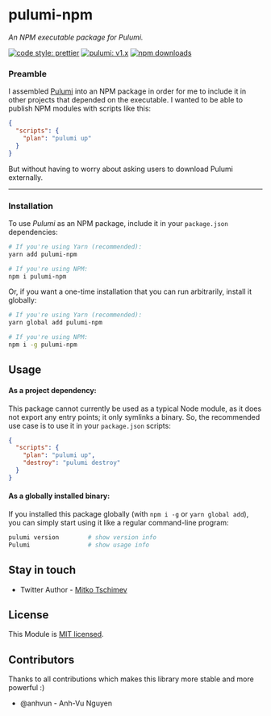 # pulumi-npm

_An NPM executable package for Pulumi._

[![code style: prettier](https://img.shields.io/badge/code_style-prettier-ff69b4.svg)](https://github.com/prettier/prettier) [![pulumi: v1.x](https://img.shields.io/badge/pulumi-v1.x-371a47.svg)](https://www.pulumi.com) [![npm downloads](https://img.shields.io/npm/dm/@dev-thought/pulumi-npm.svg?maxAge=3600)](https://www.npmjs.com/package/@dev-thought/pulumi-npm)

### Preamble

I assembled [Pulumi](https://pulumi.com) into an NPM package in order for me to include it in other projects that depended on the executable. I wanted to be able to publish NPM modules with scripts like this:

```json
{
  "scripts": {
    "plan": "pulumi up"
  }
}
```

But without having to worry about asking users to download Pulumi externally.

---

### Installation

To use _Pulumi_ as an NPM package, include it in your `package.json` dependencies:

```bash
# If you're using Yarn (recommended):
yarn add pulumi-npm

# If you're using NPM:
npm i pulumi-npm
```

Or, if you want a one-time installation that you can run arbitrarily, install it globally:

```bash
# If you're using Yarn (recommended):
yarn global add pulumi-npm

# If you're using NPM:
npm i -g pulumi-npm
```

## Usage

#### As a project dependency:

This package cannot currently be used as a typical Node module, as it does not export any entry points; it only symlinks a binary. So, the recommended use case is to use it in your `package.json` scripts:

```json
{
  "scripts": {
    "plan": "pulumi up",
    "destroy": "pulumi destroy"
  }
}
```

#### As a globally installed binary:

If you installed this package globally (with `npm i -g` or `yarn global add`), you can simply start using it like a regular command-line program:

```bash
pulumi version        # show version info
Pulumi                # show usage info
```

## Stay in touch

- Twitter Author - [Mitko Tschimev](https://twitter.com/MTschimev)

## License

This Module is [MIT licensed](LICENSE).

## Contributors

Thanks to all contributions which makes this library more stable and more powerful :)

- @anhvun - Anh-Vu Nguyen


